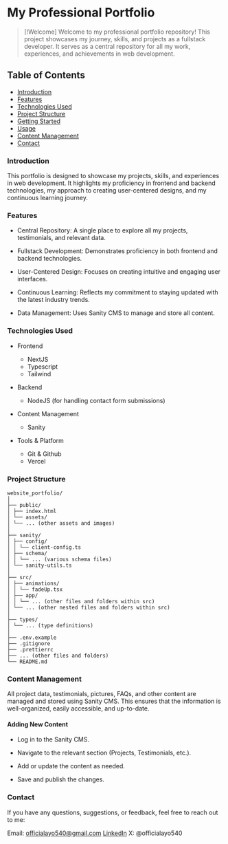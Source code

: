 # My Professional Portfolio

> [!Welcome]
> Welcome to my professional portfolio repository! This project showcases my journey, skills, and projects as a fullstack developer. It serves as a central repository for all my work, experiences, and achievements in web development.

## Table of Contents

- [Introduction](#introduction)
- [Features](#features)
- [Technologies Used](#technologies-used)
- [Project Structure](#project-structure)
- [Getting Started](#getting-started)
- [Usage](#usage)
- [Content Management](#content-management)
- [Contact](#contact)

### Introduction

This portfolio is designed to showcase my projects, skills, and experiences in web development. It highlights my proficiency in frontend and backend technologies, my approach to creating user-centered designs, and my continuous learning journey.

### Features

- Central Repository: A single place to explore all my projects, testimonials, and relevant data.

- Fullstack Development: Demonstrates proficiency in both frontend and backend technologies.

- User-Centered Design: Focuses on creating intuitive and engaging user interfaces.

- Continuous Learning: Reflects my commitment to staying updated with the latest industry trends.

- Data Management: Uses Sanity CMS to manage and store all content.

### Technologies Used

- Frontend

  - NextJS
  - Typescript
  - Tailwind

- Backend

  - NodeJS (for handling contact form submissions)

- Content Management

  - Sanity

- Tools & Platform
  - Git & Github
  - Vercel

### Project Structure

```
website_portfolio/
│
├── public/
│ ├── index.html
│ └── assets/
│ └── ... (other assets and images)
│
├── sanity/
│ ├── config/
│ │ └── client-config.ts
│ ├── schema/
│ │ └── ... (various schema files)
│ └── sanity-utils.ts
│
├── src/
│ ├── animations/
│ │ └── fadeUp.tsx
│ ├── app/
│ │ └── ... (other files and folders within src)
│ └── ... (other nested files and folders within src)
│
├── types/
│ └── ... (type definitions)
│
├── .env.example
├── .gitignore
├── .prettierrc
├── ... (other files and folders)
└── README.md
```

### Content Management

All project data, testimonials, pictures, FAQs, and other content are managed and stored using Sanity CMS. This ensures that the information is well-organized, easily accessible, and up-to-date.

#### Adding New Content

- Log in to the Sanity CMS.

- Navigate to the relevant section (Projects, Testimonials, etc.).

- Add or update the content as needed.

- Save and publish the changes.

### Contact

If you have any questions, suggestions, or feedback, feel free to reach out to me:

Email: officialayo540@gmail.com
[LinkedIn](https://linkedin.com/in/ayo540)
X: @officialayo540
